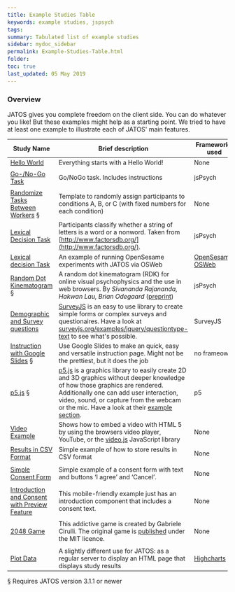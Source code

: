 ```yaml
---
title: Example Studies Table
keywords: example studies, jspsych
tags:
summary: Tabulated list of example studies 
sidebar: mydoc_sidebar
permalink: Example-Studies-Table.html
folder:
toc: true
last_updated: 05 May 2019
---
```


### Overview
JATOS gives you complete freedom on the client side. You can do whatever you like! But these examples might help as a starting point. We tried to have at least one example to illustrate each of JATOS' main features. 

| Study Name             | Brief description   | Frameworks used | Features used   | Example image  |
|-------------------|-------------------|-------------------|-------------------|-------------------|
| [Hello World](https://github.com/JATOS/JATOS_examples/raw/master/examples/hello_world.zip) | Everything starts with a Hello World! | None | None | None  |
| [Go-/No-Go Task](https://github.com/JATOS/JATOS_examples/raw/master/examples/go-nogo_task_(using_jspsych_6).zip) | Go/NoGo task. Includes instructions | jsPsych | None |  <img src="images/example-studies/Screenshot_gonogo.png" style="width:100%"/>|
| [Randomize Tasks Between Workers](https://github.com/JATOS/JATOS_examples/raw/master/examples/randomize_tasks_between_workers.zip) §| Template to randomly assign participants to conditions A, B, or C (with fixed numbers for each condition) | None | Batch session| <img src="images/example-studies/Screenshot_randomization_between_workers.png" style="width:100%"/>|
| [Lexical Decision Task](https://github.com/JATOS/JATOS_examples/raw/master/examples/lexical_decision_(using_jspsych).zip) | Participants classify whether a string of letters is a word or a nonword. Taken from [http://www.factorsdb.org/](http://www.factorsdb.org/). | jsPsych | None | <img src="images/example-studies/Screenshot_lexicalDecision_word.png" style="width:100%"/>| 
| [Lexical decision Task](https://github.com/JATOS/JATOS_examples/raw/master/examples/lexical-decision.osexp.zip) | An example of running OpenSesame experiments with JATOS via OSWeb | [OpenSesame](https://osdoc.cogsci.nl/), [OSWeb](https://osdoc.cogsci.nl/manual/osweb/#the-osweb-extension) | None |  <img src="images/example-studies/Screenshot_osweb_lexical_decision.png" style="width:100%"/>|
|[Random Dot Kinematogram](https://github.com/JATOS/JATOS_examples/raw/master/examples/rdk.zip) § | A random dot kinematogram (RDK) for online visual psychophysics and the use in web browsers. By _Sivananda Rajananda, Hakwan Lau, Brian Odegaard_ ([preprint](https://www.biorxiv.org/content/early/2017/09/21/192377)) | jsPsych | no feature| <img src="images/example-studies/Screenshot_rdk.png" style="width:100%"/> |
| [Demographic and Survey questions](https://github.com/JATOS/JATOS_examples/raw/master/examples/survey.js_ui_example.zip) | [SurveyJS](http://surveyjs.org) is an easy to use library to create simple forms or complex surveys and questionaires. Have a look at [surveyjs.org/examples/jquery/questiontype-text](http://surveyjs.org/examples/jquery/questiontype-text/) to see what's possible. | SurveyJS | no feature| <img src="images/example-studies/survey-js-screenshot.png" style="width:100%"/> |
| [Instruction with Google Slides](https://github.com/JATOS/JATOS_examples/raw/master/examples/intro_with_google_slides.zip) § | Use Google Slides to make an quick, easy and versatile instruction page. Might not be the prettiest, but it does the job| no frameowrk | no feature| <img src="images/example-studies/Screenshot_intro_slides.png" style="width:100%"/> |
| [p5.js](https://github.com/JATOS/JATOS_examples/raw/master/examples/p5.js_examples.zip) § | [p5.js](https://p5js.org/) is a graphics library to easily create 2D and 3D graphics without deeper knowledge of how those graphics are rendered. Additionally one can add user interaction, video, sound, or capture from the webcam or the mic. Have a look at their [example section](https://p5js.org/examples/). | p5 | no feature| <img src="images/example-studies/p5-js-screenshot5.gif" style="width:100%"/>|
| [Video Example](https://github.com/JATOS/JATOS_examples/raw/master/examples/video_example_study.zip) | Shows how to embed a video with HTML 5 by using the browsers video player, YouTube, or the [video.js](http://www.videojs.com/) JavaScript library | None | None |  <img src="images/example-studies/Screenshot_videoExample2.png" style="width:100%"/>|
| [Results in CSV Format](https://github.com/JATOS/JATOS_examples/raw/master/examples/results_as_csv_example.zip) | Simple example of how to store results in CSV format | None | None |  <img src="images/example-studies/Screenshot_csv_example.png" style="width:100%"/>|
| [Simple Consent Form](https://github.com/JATOS/JATOS_examples/raw/master/examples/consent_form.zip) | Simple example of a consent form with text and buttons ‘I agree’ and ‘Cancel’. | None | None |  <img src="images/example-studies/Screenshot_consent_form.png" style="width:100%"/>|
| [Introduction and Consent with Preview Feature](https://github.com/JATOS/JATOS_examples/raw/master/examples/consent_form_and_introduction_with_preview_feature.zip) | This mobile-friendly example just has an introduction component that includes a consent text. | None | [Preview](http://www.jatos.org/Worker-Types.html#preview-links) |  <img src="images/example-studies/Screenshot_preview_showcase.png" style="width:100%"/>|
| [2048 Game](https://github.com/JATOS/JATOS_examples/raw/master/examples/2048.zip) | This addictive game is created by Gabriele Cirulli. The original game is [published](https://github.com/gabrielecirulli/2048) under the MIT licence. | None | None |  <img src="images/example-studies/Screenshot_2048Game.png" style="width:100%"/>|
| [Plot Data](https://github.com/JATOS/JATOS_examples/raw/master/examples/data_visualization_-_example.zip) | A slightly different use for JATOS: as a regular server to display an HTML page that displays study results | [Highcharts](http://www.highcharts.com/) | None |  <img src="images/example-studies/Screenshot_dataDisplay_scatter.png" style="width:100%"/>|







§ Requires JATOS version 3.1.1 or newer
